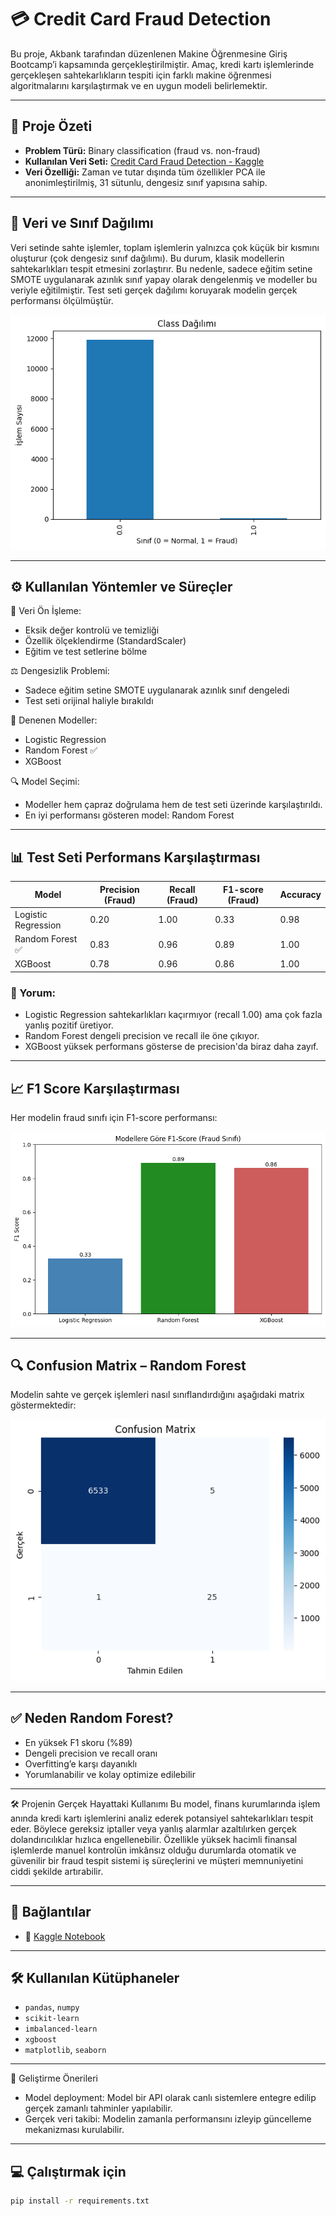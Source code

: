 # 💳 Credit Card Fraud Detection

Bu proje, Akbank tarafından düzenlenen Makine Öğrenmesine Giriş Bootcamp’i kapsamında gerçekleştirilmiştir.
Amaç, kredi kartı işlemlerinde gerçekleşen sahtekarlıkların tespiti için farklı makine öğrenmesi algoritmalarını karşılaştırmak ve en uygun modeli belirlemektir.

---

## 📌 Proje Özeti

- **Problem Türü:** Binary classification (fraud vs. non-fraud)
- **Kullanılan Veri Seti:** [Credit Card Fraud Detection - Kaggle](https://www.kaggle.com/datasets/mlg-ulb/creditcardfraud)
- **Veri Özelliği:** Zaman ve tutar dışında tüm özellikler PCA ile anonimleştirilmiş, 31 sütunlu, dengesiz sınıf yapısına sahip.

---

## 🔎 Veri ve Sınıf Dağılımı
Veri setinde sahte işlemler, toplam işlemlerin yalnızca çok küçük bir kısmını oluşturur (çok dengesiz sınıf dağılımı). Bu durum, klasik modellerin sahtekarlıkları tespit etmesini zorlaştırır. Bu nedenle, sadece eğitim setine SMOTE uygulanarak azınlık sınıf yapay olarak dengelenmiş ve modeller bu veriyle eğitilmiştir. Test seti gerçek dağılımı koruyarak modelin gerçek performansı ölçülmüştür.

![Sınıf Dağılımı](figures/classgrafik.png)

---

## ⚙️ Kullanılan Yöntemler ve Süreçler
📐 Veri Ön İşleme:
- Eksik değer kontrolü ve temizliği
- Özellik ölçeklendirme (StandardScaler)
- Eğitim ve test setlerine bölme

⚖️ Dengesizlik Problemi:
- Sadece eğitim setine SMOTE uygulanarak azınlık sınıf dengeledi
- Test seti orijinal haliyle bırakıldı

🧠 Denenen Modeller:
- Logistic Regression
- Random Forest ✅
- XGBoost

🔍 Model Seçimi:
- Modeller hem çapraz doğrulama hem de test seti üzerinde karşılaştırıldı.
- En iyi performansı gösteren model: Random Forest
---

## 📊 Test Seti Performans Karşılaştırması

| Model               | Precision (Fraud) | Recall (Fraud) | F1-score (Fraud) | Accuracy |
|---------------------|------------------|----------------|------------------|----------|
| Logistic Regression | 0.20             | 1.00           | 0.33             | 0.98     |
| Random Forest ✅      | 0.83             | 0.96           | 0.89             | 1.00     |
| XGBoost             | 0.78             | 0.96           | 0.86             | 1.00     |

### 🎯 Yorum:
- Logistic Regression sahtekarlıkları kaçırmıyor (recall 1.00) ama çok fazla yanlış pozitif üretiyor.
- Random Forest dengeli precision ve recall ile öne çıkıyor.
- XGBoost yüksek performans gösterse de precision'da biraz daha zayıf.

---

## 📈 F1 Score Karşılaştırması

Her modelin fraud sınıfı için F1-score performansı:

![F1 Score Karşılaştırması](figures/f1-scor.png)

---

## 🔍 Confusion Matrix – Random Forest

Modelin sahte ve gerçek işlemleri nasıl sınıflandırdığını aşağıdaki matrix göstermektedir:

![Confusion Matrix](figures/confusionmatrix.png)

---

## ✅ Neden Random Forest?

- En yüksek F1 skoru (%89)
- Dengeli precision ve recall oranı
- Overfitting’e karşı dayanıklı
- Yorumlanabilir ve kolay optimize edilebilir

---

🛠️ Projenin Gerçek Hayattaki Kullanımı
Bu model, finans kurumlarında işlem anında kredi kartı işlemlerini analiz ederek potansiyel sahtekarlıkları tespit eder. Böylece gereksiz iptaller veya yanlış alarmlar azaltılırken gerçek dolandırıcılıklar hızlıca engellenebilir. Özellikle yüksek hacimli finansal işlemlerde manuel kontrolün imkânsız olduğu durumlarda otomatik ve güvenilir bir fraud tespit sistemi iş süreçlerini ve müşteri memnuniyetini ciddi şekilde artırabilir.



---


## 🔗 Bağlantılar

- 📘 [Kaggle Notebook](https://www.kaggle.com/code/serayustun/credit-card-fraud)  

---

## 🛠️ Kullanılan Kütüphaneler

- `pandas`, `numpy`
- `scikit-learn`
- `imbalanced-learn`
- `xgboost`
- `matplotlib`, `seaborn`

---
🔮 Geliştirme Önerileri
- Model deployment: Model bir API olarak canlı sistemlere entegre edilip gerçek zamanlı tahminler yapılabilir.
- Gerçek veri takibi: Modelin zamanla performansını izleyip güncelleme mekanizması kurulabilir.

---
## 💻 Çalıştırmak için

```bash
pip install -r requirements.txt
